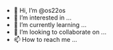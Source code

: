 - 👋 Hi, I’m @os22os
- 👀 I’m interested in ...
- 🌱 I’m currently learning ...
- 💞️ I’m looking to collaborate on ...
- 📫 How to reach me ...

<!---
os22os/os22os is a ✨ special ✨ repository because its `README.md` (this file) appears on your GitHub profile.
You can click the Preview link to take a look at your changes.
--->
